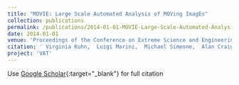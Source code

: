 ```yaml
---
title: "MOVIE: Large Scale Automated Analysis of MOVing ImagEs"
collection: publications
permalink: /publications/2014-01-01-MOVIE-Large-Scale-Automated-Analysis-of-MOVing-ImagEs
date: 2014-01-01
venue: 'Proceedings of the Conference on Extreme Science and Engineering Discovery Environment: Engaging Communities'
citation: ' Virginia Kuhn,  Luigi Marini,  Michael Simeone,  Alan Craig,  Liana Diesendruck,  Sandeep Puthanveetil Satheesan,  David Bock, &quot;MOVIE: Large Scale Automated Analysis of MOVing ImagEs.&quot; Proceedings of the Conference on Extreme Science and Engineering Discovery Environment: Engaging Communities, 2014.'
project: 'VAT'
---
```

Use [Google Scholar](https://scholar.google.com/scholar?q=MOVIE:+Large+Scale+Automated+Analysis+of+MOVing+ImagEs){:target="_blank"} for full citation